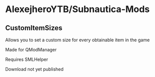 # AlexejheroYTB/Subnautica-Mods 

## CustomItemSizes

Allows you to set a custom size for every obtainable item in the game

Made for QModManager

Requires SMLHelper

Download not yet published
